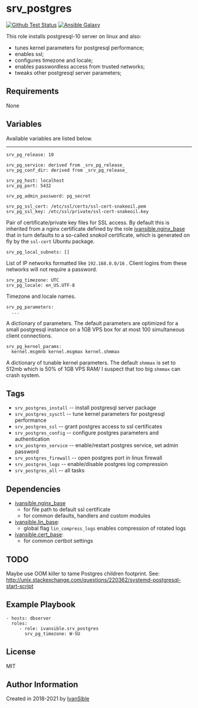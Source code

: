 # srv_postgres

[![Github Test Status](https://github.com/ivansible/srv-postgres/workflows/test/badge.svg?branch=master)](https://github.com/ivansible/srv-postgres/actions)
[![Ansible Galaxy](https://img.shields.io/badge/galaxy-ivansible.srv__postgres-68a.svg?style=flat)](https://galaxy.ansible.com/ivansible/srv_postgres/)

This role installs postgresql-10 server on linux and also:
 - tunes kernel parameters for postgresql performance;
 - enables ssl;
 - configures timezone and locale;
 - enables passwordless access from trusted networks;
 - tweaks other postgresql server parameters;


## Requirements

None


## Variables

Available variables are listed below.

---
    srv_pg_release: 10

    srv_pg_service: derived from _srv_pg_release_
    srv_pg_conf_dir: derived from _srv_pg_release_

    srv_pg_host: localhost
    srv_pg_port: 5432

    srv_pg_admin_password: pg_secret

    srv_pg_ssl_cert: /etc/ssl/certs/ssl-cert-snakeoil.pem
    srv_pg_ssl_key: /etc/ssl/private/ssl-cert-snakeoil.key
Pair of certificate/private key files for SSL access.
By default this is inherited from a nginx certificate defined by the role
[ivansible.nginx_base](https://github.com/ivansible/nginx-base#variables)
that in turn defaults to a so-called _snakoil_ certificate,
which is generated on fly by the `ssl-cert` Ubuntu package.

    srv_pg_local_subnets: []
List of IP networks formatted like `192.168.0.0/16` .
Client logins from these networks will not require a password.

    srv_pg_timezone: UTC
    srv_pg_locale: en_US.UTF-8
Timezone and locale names.

    srv_pg_parameters:
      ...
A dictionary of parameters.
The default parameters are optimized for a small postgresql instance
on a 1GB VPS box for at most 100 simultaneous client connections.

    srv_pg_kernel_params:
      kernel.msgmnb kernel.msgmax kernel.shmmax
A dictionary of tunable kernel parameters.
The default `shmmax` is set to 512mb which is 50% of 1GB VPS RAM/
I suspect that too big `shmmax` can crash system.


## Tags

- `srv_postgres_install` -- install postgresql server package
- `srv_postgres_sysctl` -- tune kernel parameters for postgresql performance
- `srv_postgres_ssl` -- grant postgres access to ssl certificates
- `srv_postgres_config` -- configure postgres parameters and authentication
- `srv_postgres_service` -- enable/restart postgres service, set admin password
- `srv_postgres_firewall` -- open postgres port in linux firewall
- `srv_postgres_logs` -- enable/disable postgres log compression
- `srv_postgres_all` -- all tasks


## Dependencies

- [ivansible.nginx_base](https://github.com/ivansible/nginx-base#variables)
  - for file path to default ssl certificate
  - for common defaults, handlers and custom modules
- [ivansible.lin_base](https://github.com/ivansible/lin-base):
  - global flag `lin_compress_logs` enables compression of rotated logs
- [ivansible.cert_base](https://github.com/ivansible/cert-base):
  - for common certbot settings


## TODO
Maybe use OOM killer to tame Postgres children footprint.
See: http://unix.stackexchange.com/questions/220362/systemd-postgresql-start-script


## Example Playbook

    - hosts: dbserver
      roles:
         - role: ivansible.srv_postgres
           srv_pg_timezone: W-SU


## License

MIT

## Author Information

Created in 2018-2021 by [IvanSible](https://github.com/ivansible)
